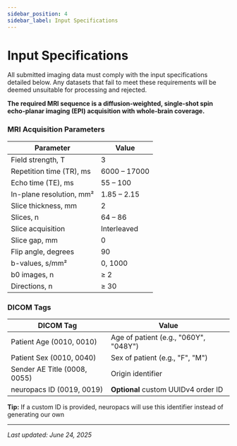 ```yaml
---
sidebar_position: 4
sidebar_label: Input Specifications
---
```


# Input Specifications

All submitted imaging data must comply with the input specifications detailed below. Any datasets that fail to meet these requirements will be deemed unsuitable for processing and rejected.

**The required MRI sequence is a diffusion-weighted, single-shot spin echo-planar imaging (EPI) acquisition with whole-brain coverage.**

### MRI Acquisition Parameters

| Parameter                | Value        |
| ------------------------ | ------------ |
| Field strength, T        | 3            |
| Repetition time (TR), ms | 6000 – 17000 |
| Echo time (TE), ms       | 55 – 100     |
| In-plane resolution, mm² | 1.85 – 2.15  |
| Slice thickness, mm      | 2            |
| Slices, n                | 64 – 86      |
| Slice acquisition        | Interleaved  |
| Slice gap, mm            | 0            |
| Flip angle, degrees      | 90           |
| b-values, s/mm²          | 0, 1000      |
| b0 images, n             | ≥ 2          |
| Directions, n            | ≥ 30         |

### DICOM Tags

| DICOM Tag                    | Value                                 |
| ---------------------------- | ------------------------------------- |
| Patient Age (0010, 0010)     | Age of patient (e.g., "060Y", "048Y") |
| Patient Sex (0010, 0040)     | Sex of patient (e.g., "F", "M")       |
| Sender AE Title (0008, 0055) | Origin identifier                     |
| neuropacs ID (0019, 0019)    | **Optional** custom UUIDv4 order ID   |

**Tip:** If a custom ID is provided, neuropacs will use this identifier instead of generating our own

---

_Last updated: June 24, 2025_
